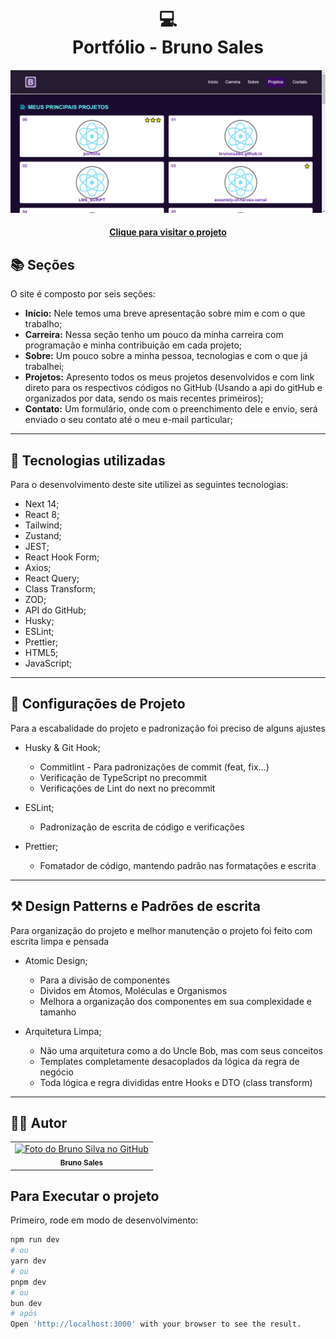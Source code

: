 <h1 align="center">
  💻<br>Portfólio - Bruno Sales
</h1>

![Resultado final do projeto](https://github.com/brunossaless/portfolio/blob/main/public/imagePrint.png)

<h4 align="center"><a href="https://portfolio-brunossales.vercel.app/">Clique para visitar o projeto</a></h4> 

## 📚 Seções

O site é composto por seis seções:

-   **Início:** Nele temos uma breve apresentação sobre mim e com o que trabalho;
-   **Carreira:** Nessa seção tenho um pouco da minha carreira com programação e minha contribuição em cada projeto;
-   **Sobre:** Um pouco sobre a minha pessoa, tecnologias e com o que já trabalhei;
-   **Projetos:** Apresento todos os meus projetos desenvolvidos e com link direto para os respectivos códigos no GitHub (Usando a api do gitHub e organizados por data, sendo os mais recentes primeiros);
-   **Contato:** Um formulário, onde com o preenchimento dele e envio, será enviado o seu contato até o meu e-mail particular;

---

## 💼 Tecnologias utilizadas

Para o desenvolvimento deste site utilizei as seguintes tecnologias:

-   Next 14;
-   React 8;
-   Tailwind;
-   Zustand;
-   JEST;
-   React Hook Form;
-   Axios;
-   React Query;
-   Class Transform;
-   ZOD;
-   API do GitHub;
-   Husky;
-   ESLint;
-   Prettier;
-   HTML5;
-   JavaScript;

---

## 📖 Configurações de Projeto

Para a escabalidade do projeto e padronização foi preciso de alguns ajustes

-   Husky & Git Hook;

    -   Commitlint - Para padronizações de commit (feat, fix...)
    -   Verificação de TypeScript no precommit
    -   Verificações de Lint do next no precommit

-   ESLint;

    -   Padronização de escrita de código e verificações

-   Prettier;
    -   Fomatador de código, mantendo padrão nas formatações e escrita

---

## ⚒️ Design Patterns e Padrões de escrita

Para organização do projeto e melhor manutenção o projeto foi feito com escrita limpa e pensada

-   Atomic Design;

    -   Para a divisão de componentes
    -   Dividos em Átomos, Moléculas e Organismos
    -   Melhora a organização dos componentes em sua complexidade e tamanho

-   Arquitetura Limpa;

    -   Não uma arquitetura como a do Uncle Bob, mas com seus conceitos
    -   Templates completamente desacoplados da lógica da regra de negócio
    -   Toda lógica e regra divididas entre Hooks e DTO (class transform)

---

<h2>👨‍💻 Autor</h2>

<table>
  <tr>
    <td align="center">
      <a href="https://github.com/brunossales">
        <img src="https://avatars.githubusercontent.com/brunossales" width="100px;" alt="Foto do Bruno Silva no GitHub"/><br>
        <sub>
          <b>Bruno Sales</b>
        </sub>
      </a>
    </td>
  </tr>
</table>

## Para Executar o projeto

Primeiro, rode em modo de desenvolvimento:

```bash
npm run dev
# ou
yarn dev
# ou
pnpm dev
# ou
bun dev
# após
Open 'http://localhost:3000' with your browser to see the result.
```
